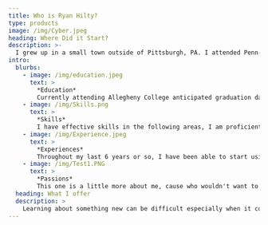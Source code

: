```yaml
---
title: Who is Ryan Hilty?
type: products
image: /img/Cyber.jpeg
heading: Where Did it Start?
description: >-
  I grew up in a small town outside of Pittsburgh, PA. I attended Penn-Trafford Highschool where I graduated in 2018 with a high academic and athletic ambition. Son of a loving father and mother, with one younger sister, and cannot forget about the fifth family member, Murphy. Before I figured out what all life was about, I liked to be outside playing sports or fishing on the side of the pond. I spent much of my time dedicated to school, family, and friends. Without them I wouldn't be anywhere!
intro:
  blurbs:
    - image: /img/education.jpeg
      text: >
        *Education* 
        Currently attending Allegheny College anticipated graduation date May 2022. Major in Computer Science / Minor in Econ. Current 3.4 GPA. With invovlment in Varsity Men's Soccer, Delta Tau Delta Fraternity, ACM, and Allegheny Ski Club.
    - image: /img/Skills.png
      text: >
        *Skills*
        I have effective skills in the following areas, I am proficient in coding in several languages including RData, Python, Java, and HTML. I also have experience with other programming languages like C and C++. I am a great collaborator and team contributor. I am able to work well within challenging environments. I am composed within my discipline but am not afraid to share what is right. I am a hardworking indiviudal willing to put in the work and sacrafices for the success of a common goal.
    - image: /img/Experience.jpeg
      text: >
        *Experiences*
        Throughout my last 6 years or so, I have been able to start using valuable experience not only within the classroom but application opportunities as well. I have worked with computer languages since I highschool. I have a strong interest in understanding langauges as well as developing the software to do so. Working within a discipline for a short period of time has shown me what it takes to be successful. I look forward to bringing my learning and application experiences to your work place.
    - image: /img/Test1.PNG
      text: >
        *Passions* 
        This one is a little more about me, cause who wouldn't want to know! I am avid skiier and love the outdoors. My passion for family is what drives me to continue moving forward. I see how my parents have worked for everything we have and deserve it all and more. I strive to wield these attributes to my advantage and use them to help me stay ahead. I like interacting others and learning new things about people, places, or just life in general. 
  heading: What I offer
  description: >
    Learning about something new can be difficult especially when it comes to learning about each other. Hopefully this will give you a good insight as to not only who I am but what I am capable of! Enjoy
---
```



